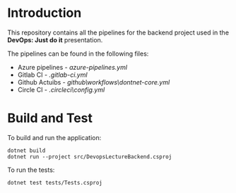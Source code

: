 # Introduction 
This repository contains all the pipelines for the backend project used in the **DevOps: Just do it** presentation.

The pipelines can be found in the following files:
- Azure pipelines - *azure-pipelines.yml*
- Gitlab CI - *.gitlab-ci.yml*
- Github Actuibs - *github\workflows\dontnet-core.yml*
- Circle CI - *.circleci\config.yml*


# Build and Test

To build and run the application:
```
dotnet build
dotnet run --project src/DevopsLectureBackend.csproj
```

To run the tests:

```
dotnet test tests/Tests.csproj
```
